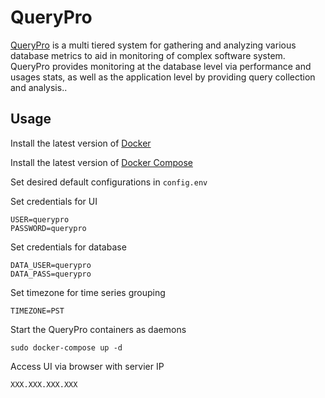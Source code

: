 QueryPro 
===========

[QueryPro](http://jessesnet.com/portfolio) is a multi tiered system for gathering and analyzing various database metrics to aid in monitoring of complex software system.  QueryPro provides monitoring at the database level via performance and usages stats, as well as the application level by providing query collection and analysis..

Usage
-----

Install the latest version of [Docker](https://docs.docker.com/installation/ubuntulinux/)

Install the latest version of [Docker Compose](https://docs.docker.com/compose/install/)

Set desired default configurations in ```config.env```

Set credentials for UI
```
USER=querypro
PASSWORD=querypro
```

Set credentials for database
```
DATA_USER=querypro
DATA_PASS=querypro
```

Set timezone for time series grouping
```
TIMEZONE=PST
```

Start the QueryPro containers as daemons
```
sudo docker-compose up -d
```

Access UI via browser with servier IP
```
XXX.XXX.XXX.XXX
```
